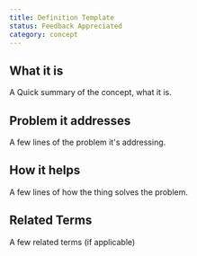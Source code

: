 ```yaml
---
title: Definition Template
status: Feedback Appreciated
category: concept
---
```


## What it is
A Quick summary of the concept, what it is.

## Problem it addresses
A few lines of the problem it's addressing.

## How it helps
A few lines of how the thing solves the problem.

## Related Terms
A few related terms (if applicable)

